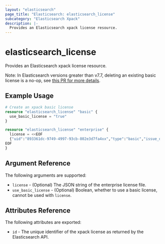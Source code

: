 ```yaml
---
layout: "elasticsearch"
page_title: "Elasticsearch: elasticsearch_license"
subcategory: "Elasticsearch Xpack"
description: |-
  Provides an Elasticsearch xpack license resource.
---
```


# elasticsearch_license

Provides an Elasticsearch xpack license resource.

Note: In Elasticsearch versions greater than v7.7, deleting an existing basic license is a no-op, see [this PR for more details](https://github.com/elastic/elasticsearch/pull/52407).

## Example Usage

```tf
# Create an xpack basic license
resource "elasticsearch_license" "basic" {
  use_basic_license = "true"
}

resource "elasticsearch_license" "enterprise" {
  license = <<EOF
  {"uid":"893361dc-9749-4997-93cb-802e3d7fa4xx","type":"basic","issue_date_in_millis":1411948800000,"expiry_date_in_millis":1914278399999,"max_nodes":1,"issued_to":"issuedTo","issuer":"issuer","signature":"xx"}
EOF
}
```

## Argument Reference

The following arguments are supported:

* `license` - (Optional) The JSON string of the enterprise license file.
* `use_basic_license` - (Optional) Boolean, whether to use a basic license, cannot be used with `license`.

## Attributes Reference

The following attributes are exported:

* `id` - The unique identifier of the xpack license as returned by the Elasticsearch API.
